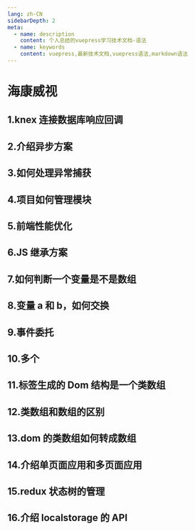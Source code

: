 ```yaml
---
lang: zh-CN
sidebarDepth: 2
meta:
  - name: description
    content: 个人总结的vuepress学习技术文档-语法
  - name: keywords
    content: vuepress,最新技术文档,vuepress语法,markdown语法
---
```


# 海康威视

## 1.knex 连接数据库响应回调

## 2.介绍异步方案

## 3.如何处理异常捕获

## 4.项目如何管理模块

## 5.前端性能优化

## 6.JS 继承方案

## 7.如何判断一个变量是不是数组

## 8.变量 a 和 b，如何交换

## 9.事件委托

## 10.多个

## 11.标签生成的 Dom 结构是一个类数组

## 12.类数组和数组的区别

## 13.dom 的类数组如何转成数组

## 14.介绍单页面应用和多页面应用

## 15.redux 状态树的管理

## 16.介绍 localstorage 的 API
